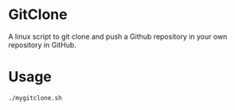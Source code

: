 # GitClone
A linux script to git clone and push a Github repository in your own repository in GitHub.
# Usage
```
./mygitclone.sh
```